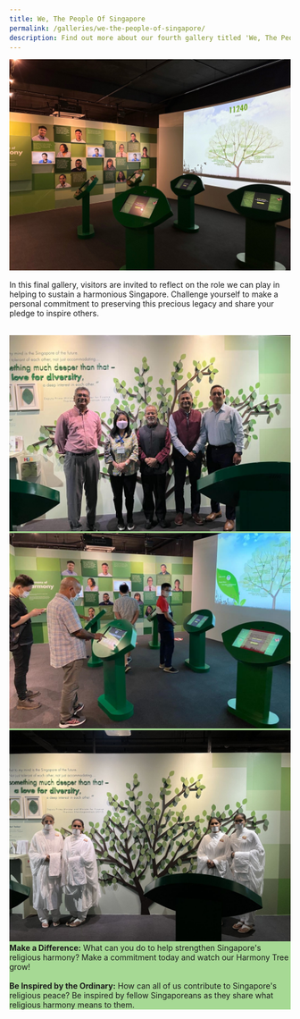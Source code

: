 ```yaml
---
title: We, The People Of Singapore
permalink: /galleries/we-the-people-of-singapore/
description: Find out more about our fourth gallery titled 'We, The People Of Singapore'.
---
```

![Gallery 4 - Talking Heads](/images/Gallery%204%20Talking%20Heads.jpg)

In this final gallery, visitors are invited to reflect on the role we can play in helping to sustain a harmonious Singapore. Challenge yourself to make a personal commitment to preserving this precious legacy and share your pledge to inspire others.<br><br>

<div class="row" style="background:#a6d994;">
<div class="col is-6"><img src="/images/gallery%204%20.jpg" alt="Gallery 4">
	</div>
	<div class="col is-6"><img src="/images/gallery%204%20(2).jpg" alt="Gallery 4 Interaction">
	</div>
	</div>

<div class="row" style="background:#a6d994;">
<div class="col is-4">
	<img src="/images/jain%20religious%20leaders%20visit.jpg">
	</div>
	<div class="col is-8"><b>Make a Difference:</b>  What can you do to help strengthen Singapore's religious harmony? Make a commitment today and watch our Harmony Tree grow! <br><br><b>Be Inspired by the Ordinary:</b> How can all of us contribute to Singapore's religious peace? Be inspired by fellow Singaporeans as they share what religious harmony means to them.</div></div>